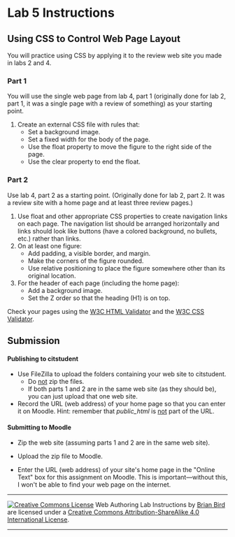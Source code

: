 # Lab 5 Instructions


## Using CSS to Control Web Page Layout

You will practice using CSS by applying it to the review web site you made in labs 2 and 4.

### Part 1

You will use the single web page from lab 4, part 1 (originally done for lab 2, part 1, it was a single page with a review of something) as your starting point. 

1. Create an external CSS file with rules that:
   - Set a background image.
   - Set a fixed width for the body of the page.
   - Use the float property to move the figure to the right side of the page.
   - Use the clear property to end the float.


### Part 2

Use lab 4, part 2 as a starting point. (Originally done for lab 2, part 2. It was a review site with a home page and at least three review pages.)

1. Use float and other appropriate CSS properties to create navigation links on each page. The navigation list should be arranged horizontally and links should look like buttons (have a colored background, no bullets, etc.) rather than links.
2. On  at least one figure:
   - Add padding, a visible border, and margin.
   - Make the corners of the figure rounded.
   - Use relative positioning to place the figure somewhere other than its original location.
3. For the header of each page (including the home page):
   - Add a background image.
   - Set the Z order so that the heading (H1) is on top.

Check your pages using the [W3C HTML Validator](https://validator.w3.org)  and the [W3C CSS Validator](http://jigsaw.w3.org/css-validator/).



## Submission

#### Publishing to citstudent

- Use FileZilla to upload the folders containing your web site to citstudent.
  - Do <u>not</u> zip the files.
  - If both parts 1 and 2 are in the same web site (as they should be), you can just upload that one web site.
- Record the URL (web address) of your home page so that you can enter it on Moodle.
  Hint: remember that *public_html* is <u>not</u> part of the URL.

#### Submitting to Moodle

- Zip the web site (assuming parts 1 and 2 are in the same web site).

- Upload the zip file to Moodle.

- Enter the URL (web address) of your site's home page in the "Online Text" box for this assignment on  Moodle. This is important&mdash;without this, I won't be able to find your web page on the internet.

  

------

[![Creative Commons License](https://i.creativecommons.org/l/by-sa/4.0/88x31.png)](http://creativecommons.org/licenses/by-sa/4.0/) Web Authoring Lab Instructions by [Brian Bird](https://profbird.dev) are licensed under a [Creative Commons Attribution-ShareAlike 4.0 International License](http://creativecommons.org/licenses/by-sa/4.0/). 

------------



